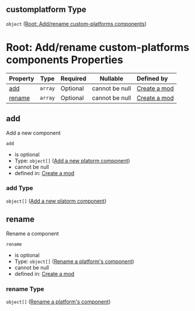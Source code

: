 ## customplatform Type

`object` ([Root: Add/rename custom-platforms components](generic-properties-root-addrename-custom-platforms-components.md))

# Root: Add/rename custom-platforms components Properties

| Property          | Type    | Required | Nullable       | Defined by                                                                                                                                                           |
| :---------------- | ------- | -------- | -------------- | :------------------------------------------------------------------------------------------------------------------------------------------------------------------- |
| [add](#add)       | `array` | Optional | cannot be null | [Create a mod](generic-properties-root-addrename-custom-platforms-components-properties-add-component.md "mod.json#/properties/customplatform/properties/add")       |
| [rename](#rename) | `array` | Optional | cannot be null | [Create a mod](generic-properties-root-addrename-custom-platforms-components-properties-rename-component.md "mod.json#/properties/customplatform/properties/rename") |

## add

Add a new component


`add`

-   is optional
-   Type: `object[]` ([Add a new platorm component](generic-properties-root-addrename-custom-platforms-components-properties-add-component-add-a-new-platorm-component.md))
-   cannot be null
-   defined in: [Create a mod](generic-properties-root-addrename-custom-platforms-components-properties-add-component.md "mod.json#/properties/customplatform/properties/add")

### add Type

`object[]` ([Add a new platorm component](generic-properties-root-addrename-custom-platforms-components-properties-add-component-add-a-new-platorm-component.md))

## rename

Rename a component


`rename`

-   is optional
-   Type: `object[]` ([Rename a platform's component](generic-properties-root-addrename-custom-platforms-components-properties-rename-component-rename-a-platforms-component.md))
-   cannot be null
-   defined in: [Create a mod](generic-properties-root-addrename-custom-platforms-components-properties-rename-component.md "mod.json#/properties/customplatform/properties/rename")

### rename Type

`object[]` ([Rename a platform's component](generic-properties-root-addrename-custom-platforms-components-properties-rename-component-rename-a-platforms-component.md))
